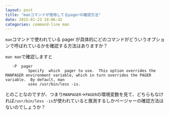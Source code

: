 ```yaml
---
layout: post
title: "manコマンドが使用してるpagerの確認方法"
date: 2015-01-23 19:06:42
categories: command-line man
---
```

<p><code>man</code>コマンドで使われている pager が具体的にどのコマンドがどういうオプションで呼ばれているかを確認する方法はありますか？</p>

<p><code>man man</code>で確認しますと</p>

<pre><code>   -P  pager
          Specify  which  pager to use.  This option overrides the MANPAGER environment variable, which in turn overrides the PAGER variable.  By default, man
          uses /usr/bin/less -is.
</code></pre>

<p>とのことなのですが、つまり<code>MANPAGER</code>→<code>PAGER</code>の環境変数を見て、どちらもなければ<code>/usr/bin/less -is</code>が使われていると推測するしかページャーの確認方法はないのでしょうか？</p>
